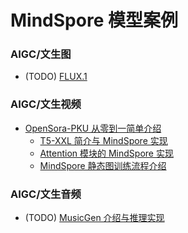 # MindSpore 模型案例


### AIGC/文生图

- (TODO) [FLUX.1]()


### AIGC/文生视频

- [OpenSora-PKU 从零到一简单介绍](./opensora-pku/opensora-pku%20implemented%20from%20scratch.md)
    - [T5-XXL 简介与 MindSpore 实现](./opensora-pku/T5_implement.md)
    - [Attention 模块的 MindSpore 实现](./opensora-pku/T5_attention_module_implement.md)
    - [MindSpore 静态图训练流程介绍](./opensora-pku/docs/MindSpore%20static%20graph%20training%20process%20introduction.md)


### AIGC/文生音频

- (TODO) [MusicGen 介绍与推理实现]()
